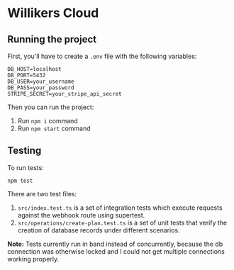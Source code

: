 # Willikers Cloud

## Running the project

First, you'll have to create a `.env` file with the following variables:

```
DB_HOST=localhost
DB_PORT=5432
DB_USER=your_username
DB_PASS=your_password
STRIPE_SECRET=your_stripe_api_secret
```

Then you can run the project:

1. Run `npm i` command
1. Run `npm start` command

## Testing

To run tests:

```
npm test
```

There are two test files:

1. `src/index.test.ts` is a set of integration tests which execute requests against the webhook route using supertest.
1. `src/operations/create-plan.test.ts` is a set of unit tests that verify the creation of database records under different scenarios.

**Note:** Tests currently run in band instead of concurrently, because the db connection was otherwise locked and I could not get multiple connections working properly.
